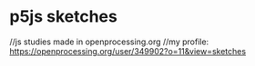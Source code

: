 # p5js sketches
//js studies made in openprocessing.org
//my profile: https://openprocessing.org/user/349902?o=11&view=sketches
